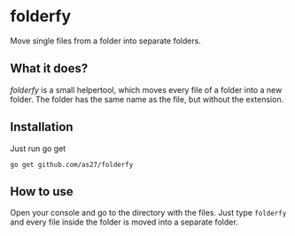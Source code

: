 # folderfy

Move single files from a folder into separate folders.


## What it does?

_folderfy_ is a small helpertool, which moves every file of a folder into a new folder. The folder has the same name as the file, but without the extension.


## Installation

Just run go get

```
go get github.com/as27/folderfy
```

## How to use

Open your console and go to the directory with the files. Just type `folderfy` and every file inside the folder is moved into a separate folder.
